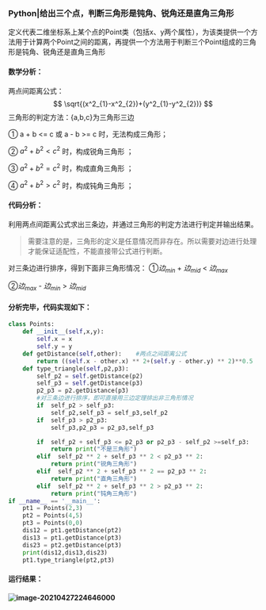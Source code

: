 ### Python|给出三个点，判断三角形是钝角、锐角还是直角三角形

​	定义代表二维坐标系上某个点的Point类（包括x、y两个属性），为该类提供一个方法用于计算两个Point之间的距离，再提供一个方法用于判断三个Point组成的三角形是钝角、锐角还是直角三角形

#### 数学分析：

两点间距离公式：
$$
\sqrt{(x^2_{1}-x^2_{2})+(y^2_{1}-y^2_{2})}
$$
三角形的判定方法：{a,b,c}为三角形三边

① a + b <= c 或 a - b >= c 时，无法构成三角形；

② $a^2+b^2<c^2$ 时，构成锐角三角形 ；

③ $a^2+b^2=c^2$ 时，构成直角三角形 ；

④ $a^2+b^2>c^2$ 时，构成钝角三角形 ；

#### 代码分析：

利用两点间距离公式求出三条边，并通过三角形的判定方法进行判定并输出结果。

> 需要注意的是，三角形的定义是任意情况而非存在。所以需要对边进行处理才能保证适配性，不能直接带公式进行判断。

对三条边进行排序，得到下面非三角形情况：
①$边_{min}$ + $边_{mid}$ < $边_{max}$ 

②$边_{max}$ - $边_{min}$ > $边_{mid}$ 

#### 分析完毕，代码实现如下：

```python
class Points:
    def __init__(self,x,y):
        self.x = x
        self.y = y
    def getDistance(self,other):    #两点之间距离公式
        return ((self.x - other.x) ** 2+(self.y - other.y) ** 2)**0.5
    def type_triangle(self,p2,p3):
        self_p2 = self.getDistance(p2)
        self_p3 = self.getDistance(p3)
        p2_p3 = p2.getDistance(p3)
        #对三条边进行排序，即可直接用三边定理排出非三角形情况
        if  self_p2 > self_p3:
            self_p2,self_p3 = self_p3,self_p2
        if  self_p3 > p2_p3:
            self_p3,p2_p3 = p2_p3,self_p3

        if  self_p2 + self_p3 <= p2_p3 or p2_p3 - self_p2 >=self_p3:
            return print("不是三角形")
        elif  self_p2 ** 2 + self_p3 ** 2 < p2_p3 ** 2:
            return print("锐角三角形")
        elif  self_p2 ** 2 + self_p3 ** 2 == p2_p3 ** 2:
            return print("直角三角形")
        elif  self_p2 ** 2 + self_p3 ** 2 > p2_p3 ** 2:
            return print("钝角三角形")
if __name__ == '__main__':
    pt1 = Points(2,3)
    pt2 = Points(4,5)
    pt3 = Points(0,0)
    dis12 = pt1.getDistance(pt2)
    dis13 = pt1.getDistance(pt3)
    dis23 = pt2.getDistance(pt3)
    print(dis12,dis13,dis23)
    pt1.type_triangle(pt2,pt3)
```

#### 运行结果：

#### ![image-20210427224646000](C:\Users\洪武\AppData\Roaming\Typora\typora-user-images\image-20210427224646000.png)